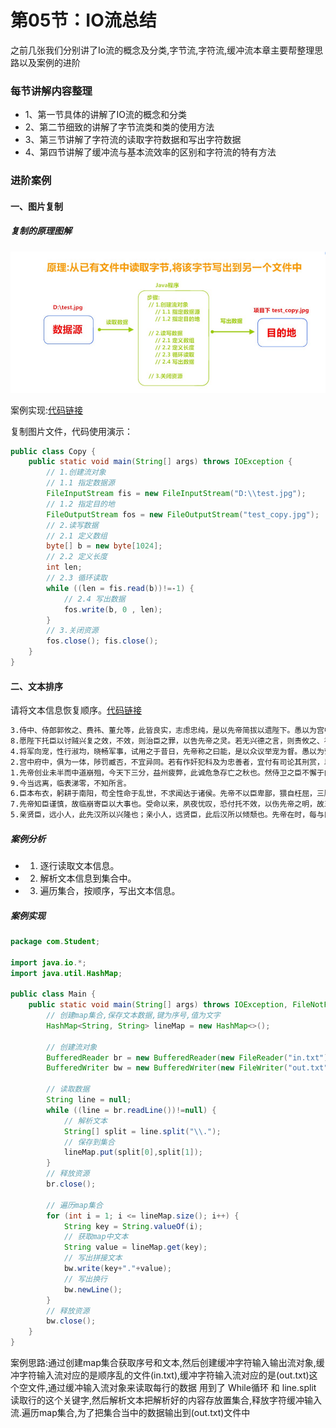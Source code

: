 # 第05节：IO流总结
之前几张我们分别讲了Io流的概念及分类,字节流,字符流,缓冲流本章主要帮整理思路以及案例的进阶

### 每节讲解内容整理
* 1、第一节具体的讲解了IO流的概念和分类
* 2、第二节细致的讲解了字节流类和类的使用方法
* 3、第三节讲解了字符流的读取字符数据和写出字符数据
* 4、第四节讲解了缓冲流与基本流效率的区别和字符流的特有方法

### 进阶案例
#### 一、图片复制
##### 复制的原理图解
![images](../images/08-05_img.png)

案例实现:[代码链接](https://github.com/xiaozhoulee/java-examples/blob/master/08_IO%E6%B5%81/%E7%AC%AC05%E8%8A%82%EF%BC%9A%E6%80%BB%E7%BB%93/demo01/src/com/Student/Main.java)

复制图片文件，代码使用演示：

``` java
public class Copy { 
    public static void main(String[] args) throws IOException { 
        // 1.创建流对象 
        // 1.1 指定数据源 
        FileInputStream fis = new FileInputStream("D:\\test.jpg"); 
        // 1.2 指定目的地 
        FileOutputStream fos = new FileOutputStream("test_copy.jpg");
        // 2.读写数据 
        // 2.1 定义数组 
        byte[] b = new byte[1024]; 
        // 2.2 定义长度 
        int len; 
        // 2.3 循环读取 
        while ((len = fis.read(b))!=‐1) { 
            // 2.4 写出数据 
            fos.write(b, 0 , len); 
        }
        // 3.关闭资源 
        fos.close(); fis.close(); 
    } 
}
```

#### 二、文本排序
请将文本信息恢复顺序。[代码链接](https://github.com/xiaozhoulee/java-examples/blob/master/08_IO%E6%B5%81/%E7%AC%AC05%E8%8A%82%EF%BC%9A%E6%80%BB%E7%BB%93/demo02/src/com/Student/Main.java)

``` html
3.侍中、侍郎郭攸之、费祎、董允等，此皆良实，志虑忠纯，是以先帝简拔以遗陛下。愚以为宫中之事，事无大小，悉 以咨之，然后施行，必得裨补阙漏，有所广益。
8.愿陛下托臣以讨贼兴复之效，不效，则治臣之罪，以告先帝之灵。若无兴德之言，则责攸之、祎、允等之慢，以彰其 咎；陛下亦宜自谋，以咨诹善道，察纳雅言，深追先帝遗诏，臣不胜受恩感激。 
4.将军向宠，性行淑均，晓畅军事，试用之于昔日，先帝称之曰能，是以众议举宠为督。愚以为营中之事，悉以咨之， 必能使行阵和睦，优劣得所。 
2.宫中府中，俱为一体，陟罚臧否，不宜异同。若有作奸犯科及为忠善者，宜付有司论其刑赏，以昭陛下平明之理，不 宜偏私，使内外异法也。 
1.先帝创业未半而中道崩殂，今天下三分，益州疲弊，此诚危急存亡之秋也。然侍卫之臣不懈于内，忠志之士忘身于外 者，盖追先帝之殊遇，欲报之于陛下也。诚宜开张圣听，以光先帝遗德，恢弘志士之气，不宜妄自菲薄，引喻失义，以 塞忠谏之路也。
9.今当远离，临表涕零，不知所言。 
6.臣本布衣，躬耕于南阳，苟全性命于乱世，不求闻达于诸侯。先帝不以臣卑鄙，猥自枉屈，三顾臣于草庐之中，咨臣 以当世之事，由是感激，遂许先帝以驱驰。后值倾覆，受任于败军之际，奉命于危难之间，尔来二十有一年矣。 
7.先帝知臣谨慎，故临崩寄臣以大事也。受命以来，夙夜忧叹，恐付托不效，以伤先帝之明，故五月渡泸，深入不毛。 今南方已定，兵甲已足，当奖率三军，北定中原，庶竭驽钝，攘除奸凶，兴复汉室，还于旧都。此臣所以报先帝而忠陛 下之职分也。至于斟酌损益，进尽忠言，则攸之、祎、允之任也。 
5.亲贤臣，远小人，此先汉所以兴隆也；亲小人，远贤臣，此后汉所以倾颓也。先帝在时，每与臣论此事，未尝不叹息 痛恨于桓、灵也。侍中、尚书、长史、参军，此悉贞良死节之臣，愿陛下亲之信之，则汉室之隆，可计日而待也。
```

##### 案例分析

* 1. 逐行读取文本信息。 
* 2. 解析文本信息到集合中。 
* 3. 遍历集合，按顺序，写出文本信息。

##### 案例实现  

``` java
package com.Student;

import java.io.*;
import java.util.HashMap;

public class Main {
    public static void main(String[] args) throws IOException, FileNotFoundException {
        // 创建map集合,保存文本数据,键为序号,值为文字
        HashMap<String, String> lineMap = new HashMap<>();

        // 创建流对象
        BufferedReader br = new BufferedReader(new FileReader("in.txt"));
        BufferedWriter bw = new BufferedWriter(new FileWriter("out.txt"));

        // 读取数据
        String line = null;
        while ((line = br.readLine())!=null) {
            // 解析文本
            String[] split = line.split("\\.");
            // 保存到集合
            lineMap.put(split[0],split[1]);
        }
        // 释放资源
        br.close();

        // 遍历map集合
        for (int i = 1; i <= lineMap.size(); i++) {
            String key = String.valueOf(i);
            // 获取map中文本
            String value = lineMap.get(key);
            // 写出拼接文本
            bw.write(key+"."+value);
            // 写出换行
            bw.newLine();
        }
        // 释放资源
        bw.close();
    }
}
```

案例思路:通过创建map集合获取序号和文本,然后创建缓冲字符输入输出流对象,缓冲字符输入流对应的是顺序乱的文件(in.txt),缓冲字符输入流对应的是(out.txt)这个空文件,通过缓冲输入流对象来读取每行的数据 用到了 While循环 和 line.split 读取行的这个关键字,然后解析文本把解析好的内容存放置集合,释放字符缓冲输入流.遍历map集合,为了把集合当中的数据输出到(out.txt)文件中
